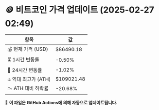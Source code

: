 # 🪙 비트코인 가격 업데이트 (2025-02-27 02:49)

| 항목                | 값 |
|--------------------|----------------|
| 💰 현재 가격 (USD) | $86490.18 |
| ⏳ 1시간 변동률    | -0.50% |
| 📆 24시간 변동률   | -1.02% |
| 🔝 역대 최고가 (ATH) | $109021.48 |
| 📉 ATH 대비 하락률 | -20.68% |

🔄 **이 파일은 GitHub Actions에 의해 자동으로 업데이트됩니다.**

